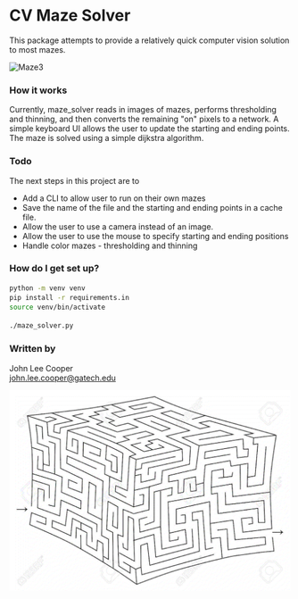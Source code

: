 # CV Maze Solver #

This package attempts to provide a relatively quick computer vision solution to most mazes.

![Maze3](solutions/maze3.gif)

### How it works ###

Currently, maze_solver
reads in images of mazes,
performs thresholding and thinning,
and then converts the remaining "on" pixels to a network.
A simple keyboard UI allows the user to update the starting and ending points.
The maze is solved using a simple dijkstra algorithm.

### Todo ###

The next steps in this project are to

* Add a CLI to allow user to run on their own mazes
* Save the name of the file and the starting and ending points in a cache file.
* Allow the user to use a camera instead of an image.
* Allow the user to use the mouse to specify starting and ending positions
* Handle color mazes - thresholding and thinning

### How do I get set up? ###

```bash
python -m venv venv
pip install -r requirements.in
source venv/bin/activate

./maze_solver.py
```

### Written by ###

John Lee Cooper  
john.lee.cooper@gatech.edu
  
![Maze3](solutions/maze1.gif)
